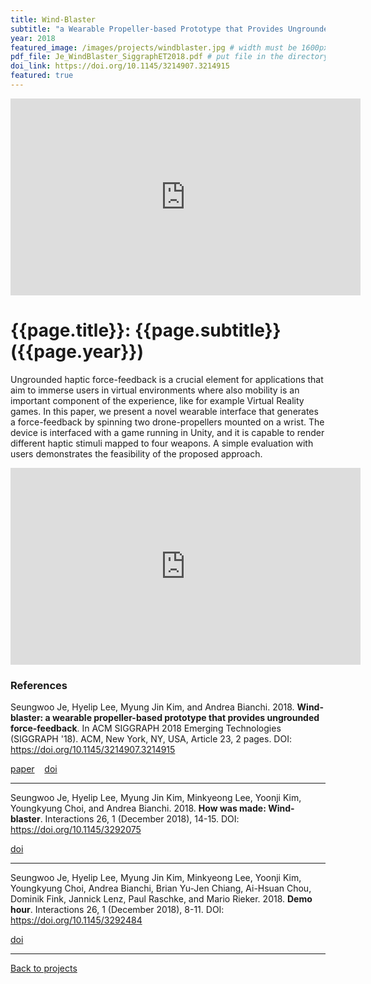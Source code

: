 ```yaml
---
title: Wind-Blaster
subtitle: "a Wearable Propeller-based Prototype that Provides Ungrounded Force-Feedback"
year: 2018
featured_image: /images/projects/windblaster.jpg # width must be 1600px	
pdf_file: Je_WindBlaster_SiggraphET2018.pdf # put file in the directory FILES
doi_link: https://doi.org/10.1145/3214907.3214915
featured: true
---
```


<!-- 
<div class="gallery" data-columns="1">
	<img src="/images/projects/example.jpg">
	<img src="/images/projects/example.jpg">
	<img src="/images/projects/example.jpg">
</div>
 -->

<iframe width="560" height="315" src="https://www.youtube.com/embed/hCk0v8-pl20" frameborder="0" allow="accelerometer; autoplay; encrypted-media; gyroscope; picture-in-picture" allowfullscreen></iframe>

<!-- DO NOT CHANGE MANUALLY -->
# {{page.title}}: {{page.subtitle}} ({{page.year}})

Ungrounded haptic force-feedback is a crucial element for applications that aim to immerse users in virtual environments where also mobility is an important component of the experience, like for example Virtual Reality games. In this paper, we present a novel wearable interface that generates a force-feedback by spinning two drone-propellers mounted on a wrist. The device is interfaced with a game running in Unity, and it is capable to render different haptic stimuli mapped to four weapons. A simple evaluation with users demonstrates the feasibility of the proposed approach.

<iframe width="560" height="315" src="https://www.youtube.com/embed/FIdx4W9sazk" frameborder="0" allow="accelerometer; autoplay; encrypted-media; gyroscope; picture-in-picture" allowfullscreen></iframe>

### References

Seungwoo Je, Hyelip Lee, Myung Jin Kim, and Andrea Bianchi. 2018. **Wind-blaster: a wearable propeller-based prototype that provides ungrounded force-feedback**. In ACM SIGGRAPH 2018 Emerging Technologies (SIGGRAPH '18). ACM, New York, NY, USA, Article 23, 2 pages. DOI: https://doi.org/10.1145/3214907.3214915

<!-- DO NOT CHANGE MANUALLY -->
<a href="{{ site.url }}/files/{{ page.year }}/{{ page.pdf_file }}" target="_blank">paper</a>&nbsp;&nbsp;&nbsp;
<a href="{{ page.doi_link }}" target="_blank">doi</a>

--- 

Seungwoo Je, Hyelip Lee, Myung Jin Kim, Minkyeong Lee, Yoonji Kim, Youngkyung Choi, and Andrea Bianchi. 2018. **How was made: Wind-blaster**. Interactions 26, 1 (December 2018), 14-15. DOI: https://doi.org/10.1145/3292075

<!-- DO NOT CHANGE MANUALLY -->
<a href="https://doi.org/10.1145/3292075" target="_blank">doi</a>

--- 

Seungwoo Je, Hyelip Lee, Myung Jin Kim, Minkyeong Lee, Yoonji Kim, Youngkyung Choi, Andrea Bianchi, Brian Yu-Jen Chiang, Ai-Hsuan Chou, Dominik Fink, Jannick Lenz, Paul Raschke, and Mario Rieker. 2018. **Demo hour**. Interactions 26, 1 (December 2018), 8-11. DOI: https://doi.org/10.1145/3292484

<!-- DO NOT CHANGE MANUALLY -->
<a href="https://doi.org/10.1145/3292484" target="_blank">doi</a>

--- 

<a href="/index.html" class="button button--large">Back to projects</a>
